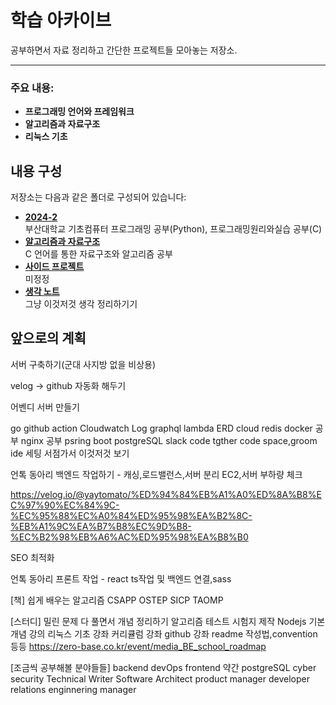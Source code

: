 ﻿# 학습 아카이브

공부하면서 자료 정리하고 간단한 프로젝트들 모아놓는 저장소.

---

### 주요 내용:
- **프로그래밍 언어와 프레임워크**
- **알고리즘과 자료구조**
- **리눅스 기초**

## 내용 구성

저장소는 다음과 같은 폴더로 구성되어 있습니다:

- **[2024-2](programming/)**  
  부산대학교 기초컴퓨터 프로그래밍 공부(Python), 프로그래밍원리와실습 공부(C)
- **[알고리즘과 자료구조](PS/)**  
  C 언어를 통한 자료구조와 알고리즘 공부
- **[사이드 프로젝트](projects/)**  
  미정정
- **[생각 노트](notes/)**  
  그냥 이것저것 생각 정리하기기

## 앞으로의 계획

서버 구축하기(군대 사지방 없을 비상용)

velog -> github 자동화 해두기

어벤디 서버 만들기

go
github action
Cloudwatch Log
graphql
lambda
ERD cloud
redis
docker 공부
nginx 공부
psring boot
postgreSQL
slack
code tgther
code space,groom ide 세팅
서점가서 이것저것 보기

언톡 동아리 백엔드 작업하기 - 캐싱,로드밸런스,서버 분리 EC2,서버 부하량 체크

https://velog.io/@yaytomato/%ED%94%84%EB%A1%A0%ED%8A%B8%EC%97%90%EC%84%9C-%EC%95%88%EC%A0%84%ED%95%98%EA%B2%8C-%EB%A1%9C%EA%B7%B8%EC%9D%B8-%EC%B2%98%EB%A6%AC%ED%95%98%EA%B8%B0

SEO 최적화

언톡 동아리 프론트 작업 - react ts작업 및 백엔드 연결,sass

[책]
쉽게 배우는 알고리즘
CSAPP
OSTEP
SICP
TAOMP

[스터디]
밀린 문제 다 풀면서 개념 정리하기
알고리즘 테스트 시험지 제작
Nodejs 기본 개념 강의
리눅스 기초 강좌 
커리큘럼 강좌
github 강좌
readme 작성법,convention 등등
https://zero-base.co.kr/event/media_BE_school_roadmap

[조금씩 공부해볼 분야들들]
backend
devOps
frontend 약간
postgreSQL
cyber security
Technical Writer
Software Architect
product manager
developer relations
enginnering manager


